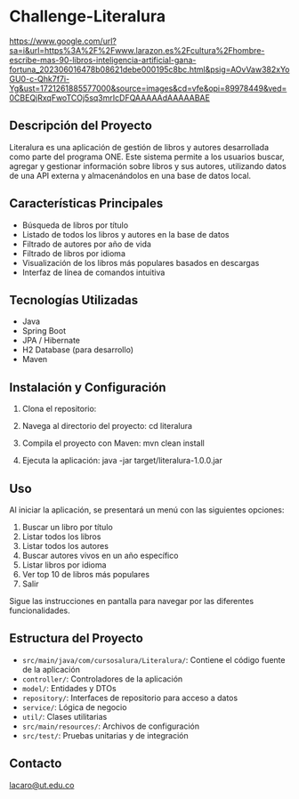 # Challenge-Literalura
https://www.google.com/url?sa=i&url=https%3A%2F%2Fwww.larazon.es%2Fcultura%2Fhombre-escribe-mas-90-libros-inteligencia-artificial-gana-fortuna_202306016478b08621debe000195c8bc.html&psig=AOvVaw382xYoGU0-c-Qhk7f7i-Yg&ust=1721261885577000&source=images&cd=vfe&opi=89978449&ved=0CBEQjRxqFwoTCOj5sq3mrIcDFQAAAAAdAAAAABAE


## Descripción del Proyecto

Literalura es una aplicación de gestión de libros y autores desarrollada como parte del programa ONE. Este sistema permite a los usuarios buscar, agregar y gestionar información sobre libros y sus autores, utilizando datos de una API externa y almacenándolos en una base de datos local.

## Características Principales

- Búsqueda de libros por título
- Listado de todos los libros y autores en la base de datos
- Filtrado de autores por año de vida
- Filtrado de libros por idioma
- Visualización de los libros más populares basados en descargas
- Interfaz de línea de comandos intuitiva

## Tecnologías Utilizadas

- Java
- Spring Boot
- JPA / Hibernate
- H2 Database (para desarrollo)
- Maven

## Instalación y Configuración

1. Clona el repositorio:

2. Navega al directorio del proyecto:
cd literalura

3. Compila el proyecto con Maven:
mvn clean install

4. Ejecuta la aplicación:
java -jar target/literalura-1.0.0.jar

## Uso

Al iniciar la aplicación, se presentará un menú con las siguientes opciones:

1. Buscar un libro por título
2. Listar todos los libros
3. Listar todos los autores
4. Buscar autores vivos en un año específico
5. Listar libros por idioma
6. Ver top 10 de libros más populares
7. Salir

Sigue las instrucciones en pantalla para navegar por las diferentes funcionalidades.

## Estructura del Proyecto

- `src/main/java/com/cursosalura/Literalura/`: Contiene el código fuente de la aplicación
- `controller/`: Controladores de la aplicación
- `model/`: Entidades y DTOs
- `repository/`: Interfaces de repositorio para acceso a datos
- `service/`: Lógica de negocio
- `util/`: Clases utilitarias
- `src/main/resources/`: Archivos de configuración
- `src/test/`: Pruebas unitarias y de integración

## Contacto
lacaro@ut.edu.co
